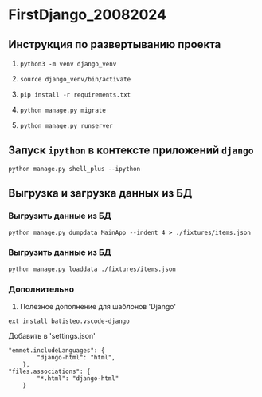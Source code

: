 # FirstDjango_20082024

## Инструкция по развертыванию проекта
1. `python3 -m venv django_venv`

2. `source django_venv/bin/activate`

3. `pip install -r requirements.txt`

4. `python manage.py migrate`

4. `python manage.py runserver`

## Запуск `ipython` в контексте приложений `django`
```
python manage.py shell_plus --ipython
```

## Выгрузка и загрузка данных из БД
### Выгрузить данные из БД
```
python manage.py dumpdata MainApp --indent 4 > ./fixtures/items.json
```

### Выгрузить данные из БД
```
python manage.py loaddata ./fixtures/items.json
```

### Дополнительно
1. Полезное дополнение для шаблонов 'Django'
```
ext install batisteo.vscode-django
```

Добавить в 'settings.json'
```
"emmet.includeLanguages": {
        "django-html": "html",
    },
"files.associations": {
        "*.html": "django-html"
    }
```